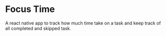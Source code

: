 # Focus Time
A react native app to track how much time take on a task and keep track of all completed and skipped task.
